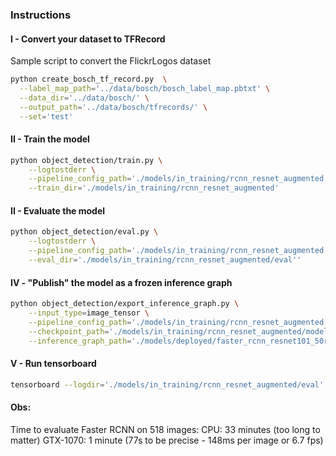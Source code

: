 ### Instructions

#### I - Convert your dataset to TFRecord
Sample script to convert the FlickrLogos dataset

``` bash
python create_bosch_tf_record.py  \
  --label_map_path='../data/bosch/bosch_label_map.pbtxt' \
  --data_dir='../data/bosch/' \
  --output_path='../data/bosch/tfrecords/' \
  --set='test'
```

#### II - Train the model
``` bash
python object_detection/train.py \
    --logtostderr \
    --pipeline_config_path='./models/in_training/rcnn_resnet_augmented.config' \
    --train_dir='./models/in_training/rcnn_resnet_augmented'
```

#### II - Evaluate the model

``` bash
python object_detection/eval.py \
    --logtostderr \
    --pipeline_config_path='./models/in_training/rcnn_resnet_augmented.config' \
    --eval_dir='./models/in_training/rcnn_resnet_augmented/eval''
```

#### IV - "Publish" the model as a frozen inference graph

``` bash
python object_detection/export_inference_graph.py \
    --input_type=image_tensor \
    --pipeline_config_path='./models/in_training/rcnn_resnet_augmented.config' \
    --checkpoint_path='./models/in_training/rcnn_resnet_augmented/model.ckpt-511' \
    --inference_graph_path='./models/deployed/faster_rcnn_resnet101_50regions_bosch/frozen_inference_graph.pb'
```

#### V - Run tensorboard

``` bash
tensorboard --logdir='./models/in_training/rcnn_resnet_augmented/eval'
```

#### Obs:
Time to evaluate Faster RCNN on 518 images:
CPU:      33 minutes (too long to matter)
GTX-1070:  1 minute  (77s to be precise - 148ms per image or 6.7 fps)
